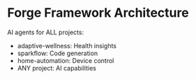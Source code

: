 # Forge Framework Architecture

AI agents for ALL projects:
- adaptive-wellness: Health insights
- sparkflow: Code generation  
- home-automation: Device control
- ANY project: AI capabilities